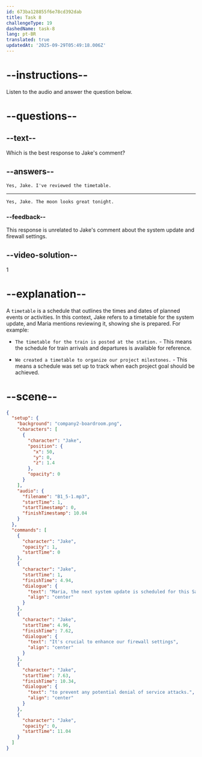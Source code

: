 ```yaml
---
id: 673ba128855f6e78cd392dab
title: Task 8
challengeType: 19
dashedName: task-8
lang: pt-BR
translated: true
updatedAt: '2025-09-29T05:49:18.006Z'
---
```

<!-- (Audio) Jake: Maria, the next system update is scheduled for this Saturday at 2 AM. It's crucial to enhance our firewall settings to prevent any potential DoS attacks. -->
<!-- SPEAKING -->

# --instructions--

Listen to the audio and answer the question below.

# --questions--

## --text--

Which is the best response to Jake's comment?

## --answers--

`Yes, Jake. I've reviewed the timetable.`

---

`Yes, Jake. The moon looks great tonight.`

### --feedback--

This response is unrelated to Jake's comment about the system update and firewall settings.

## --video-solution--

1

# --explanation--

A `timetable` is a schedule that outlines the times and dates of planned events or activities. In this context, Jake refers to a timetable for the system update, and Maria mentions reviewing it, showing she is prepared. For example:

- `The timetable for the train is posted at the station.` - This means the schedule for train arrivals and departures is available for reference.

- `We created a timetable to organize our project milestones.` - This means a schedule was set up to track when each project goal should be achieved.

# --scene--

```json
{
  "setup": {
    "background": "company2-boardroom.png",
    "characters": [
      {
        "character": "Jake",
        "position": {
          "x": 50,
          "y": 0,
          "z": 1.4
        },
        "opacity": 0
      }
    ],
    "audio": {
      "filename": "B1_5-1.mp3",
      "startTime": 1,
      "startTimestamp": 0,
      "finishTimestamp": 10.04
    }
  },
  "commands": [
    {
      "character": "Jake",
      "opacity": 1,
      "startTime": 0
    },
    {
      "character": "Jake",
      "startTime": 1,
      "finishTime": 4.94,
      "dialogue": {
        "text": "Maria, the next system update is scheduled for this Saturday at 2 AM.",
        "align": "center"
      }
    },
    {
      "character": "Jake",
      "startTime": 4.96,
      "finishTime": 7.62,
      "dialogue": {
        "text": "It's crucial to enhance our firewall settings",
        "align": "center"
      }
    },
    {
      "character": "Jake",
      "startTime": 7.63,
      "finishTime": 10.34,
      "dialogue": {
        "text": "to prevent any potential denial of service attacks.",
        "align": "center"
      }
    },
    {
      "character": "Jake",
      "opacity": 0,
      "startTime": 11.04
    }
  ]
}
```
